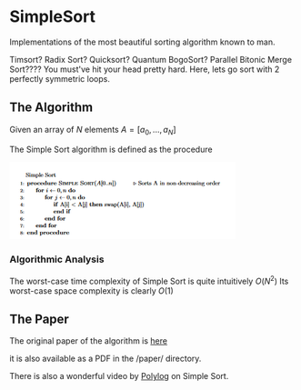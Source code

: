 # SimpleSort

Implementations of the most beautiful sorting algorithm known to man.

Timsort? Radix Sort? Quicksort? Quantum BogoSort? Parallel Bitonic Merge Sort???? You must've hit your head pretty hard. Here, lets go sort with 2 perfectly symmetric loops.

## The Algorithm

Given an array of $N$ elements 
$A = [a_0,..., a_N]$

The Simple Sort algorithm is defined as the procedure

![](./imgs/SimpleSortPseudoCode.png)

### Algorithmic Analysis

The worst-case time complexity of Simple Sort is quite intuitively $O(N^2)$
Its worst-case space complexity is clearly $O(1)$

## The Paper

The original paper of the algorithm is [here](https://arxiv.org/pdf/2110.01111.pdf)

it is also available as a PDF in the /paper/ directory.

There is also a wonderful video by [Polylog](https://www.youtube.com/watch?v=_W0yUJlscRA&t=54s&ab_channel=polylog) on Simple Sort.